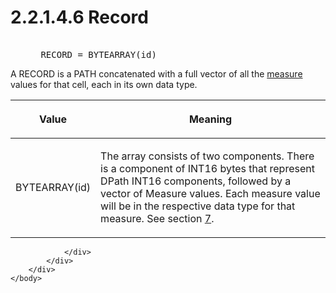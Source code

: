 <html dir="LTR" xmlns:mshelp="http://msdn.microsoft.com/mshelp" xmlns:ddue="http://ddue.schemas.microsoft.com/authoring/2003/5" xmlns:xlink="http://www.w3.org/1999/xlink" xmlns:tool="http://www.microsoft.com/tooltip">
    <head>
        <meta http-equiv="Content-Type" content="text/html; CHARSET=utf-8"></meta>
        <meta name="save" content="history"></meta>
        <title>2.2.1.4.6 Record</title>
        <xml>
            <mshelp:toctitle title="2.2.1.4.6 Record"></mshelp:toctitle>
            <mshelp:rltitle title="[MS-SSAS8]: Record"></mshelp:rltitle>
            <mshelp:keyword index="A" term="3c5ac6ac-bbb5-4cff-b693-6efb37059e21"></mshelp:keyword>
            <mshelp:attr name="DCSext.ContentType" value="open specification"></mshelp:attr>
            <mshelp:attr name="AssetID" value="3c5ac6ac-bbb5-4cff-b693-6efb37059e21"></mshelp:attr>
            <mshelp:attr name="TopicType" value="kbRef"></mshelp:attr>
            <mshelp:attr name="DCSext.Title" value="[MS-SSAS8]: Record" />
        </xml>
    </head>
    <body>
        <div id="header">
            <h1 class="heading">2.2.1.4.6 Record</h1>
        </div>
        <div id="mainSection">
            <div id="mainBody">
                <div id="allHistory" class="saveHistory"></div>
                <div id="sectionSection0" class="section" name="collapseableSection">
                    

<dl>
<dd>
<div><pre>            
 RECORD = BYTEARRAY(id)
</pre></div>
</dd></dl>

<p>A RECORD is a PATH concatenated with a full vector of all
the <a href="c527450b-f5bd-424b-8c98-ba6365288f35.md#gt_70548cb6-ef0e-4f2a-8e34-7293a9df8998">measure</a> values for
that cell, each in its own data type.</p>

<table>
 <thead>
  <tr>
   <th>
   <p>Value</p>
   </th>
   <th>
   <p>Meaning</p>
   </th>
  </tr>
 </thead>
 <tr>
  <td>
  <p>BYTEARRAY(id)</p>
  </td>
  <td>
  <p>The array consists of two components. There is a
  component of INT16 bytes that represent DPath INT16 components, followed by a
  vector of Measure values. Each measure value will be in the respective data
  type for that measure. See section <a href="d7582073-3671-4ed8-a296-b5638dc7bff7.md">7</a>.</p>
  </td>
 </tr>
</table>


                </div>
            </div>
        </div>
    </body>
</html>